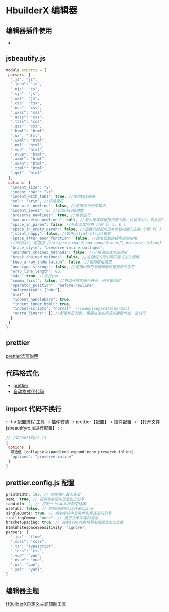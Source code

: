 # HbuilderX 编辑器

## 编辑器插件使用

- [](https://ext.dcloud.net.cn/plugin?id=3561)

## jsbeautify.js

``` js
module.exports = {
 parsers: {
  ".js": "js",
  ".json": "js",
  ".njs": "js",
  ".sjs": "js",
  ".wxs": "js",
  ".css": "css",
  ".nss": "css",
  ".wxss": "css",
  ".acss": "css",
  ".ttss": "css",
  ".qss": "css",
  ".html": "html",
  ".ux": "html",
  ".wxml": "html",
  ".nml": "html",
  ".vue": "html",
  ".nvue": "html",
  ".axml": "html",
  ".swan": "html",
  ".ttml": "html",
  ".qml": "html"
 },
 options: {
  "indent_size": "2",
  "indent_char": "\t",
  "indent_with_tabs": true, //使用tab缩进
  "eol": "\r\n", //行结束符
  "end_with_newline": false, //使用换行结束输出
  "indent_level": 0, //起始代码缩进数
  "preserve_newlines": true, //保留空行
  "max_preserve_newlines": null, //最大连续保留换行符个数。比如设为2，则会将2行以上的空行删除为只保留1行
  "space_in_paren": false, //括弧添加空格 示例 f( a, b )
  "space_in_empty_paren": false, //函数的括弧内没有参数时插入空格 示例 f( )
  "jslint_happy": false, //启用jslint-strict模式
  "space_after_anon_function": false, //匿名函数的括号前加空格
  //代码样式，可选值 [collapse|expand|end-expand|none][,preserve-inline] [collapse,preserve-inline]
  "brace_style": "preserve-inline,collapse", 
  "unindent_chained_methods": false, //不缩进链式方法调用
  "break_chained_methods": false, //在随后的行中断开链式方法调用
  "keep_array_indentation": false, //保持数组缩进
  "unescape_strings": false, //使用xNN符号编码解码可显示的字符
  "wrap_line_length": 80,
  "e4x": true, //支持jsx
  "comma_first": false, //把逗号放在新行开头，而不是结尾
  "operator_position": "before-newline",
  "unformatted": ["wbr"],
  "html": {
   "indent_handlebars": true,
   "indent_inner_html": true,
   "indent-scripts": "normal", //[keep|separate|normal]
   "extra_liners": [] //配置标签列表，需要在这些标签前面额外加一空白行
  }
 }
}
```

## prettier

[prettier选项说明](https://prettier.io/docs/en/options.html)

## 代码格式化

- [prettier](https://ext.dcloud.net.cn/plugin?id=2025)
- [自动格式化代码](https://blog.csdn.net/weixin_43343144/article/details/90043961)

## import 代码不换行

::: tip 配置流程
工具 -> 插件安装 -> prettier【配置】-> 插件配置 -> 【打开文件 jsbeautifyrc.js进行配置】
:::

``` js
// jsbeautifyrc.js
{
 options: {
  可选值 [collapse|expand|end-expand|none|preserve-inline]
  "options": "preserve-inline"
 }
}
```

## prettier.config.js 配置

``` js
printWidth: 100, // 控制单行最大长度
semi: true, // 控制每条语句是否加上分号
tabWidth: 2, // 控制一个tab对应的空格数
useTabs: false, // 控制缩进用tab还是space
singleQuote: true, // 控制字符串是用单引号还是双引号
trailingComma: "none", // 是否去掉末尾的逗号
bracketSpacing: true, // 控制json对象括号前后是否加上空格
htmlWhitespaceSensitivity: "ignore",
parsers: {
  ".jsx": "flow",
  ".scss": "scss",
  ".ts": "typescript",
  ".less": "css",
  ".vue": "vue",
  ".nvue": "vue",
  ".ux": "vue",
  ".yml": "yaml",
}
```

## 编辑器主题

[HBuilderX自定义主题辅助工具](https://ext.dcloud.net.cn/plugin?id=2684)
